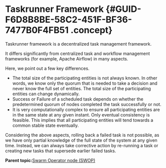 # Taskrunner Framework {#GUID-F6D8B8BE-58C2-451F-BF36-7477B0F4FB51 .concept}

Taskrunner framework is a decentralized task management framework.

It differs significantly from centralized task and workflow management frameworks \(for example, Apache Airflow\) in many aspects.

Here, we point out a few key differences.

-   The total size of the participating entities is not always known. In other words, we know only the quorum that is needed to take a decision and never know the full set of entities. The total size of the participating entities can change dynamically.
-   Success or Failure of a scheduled task depends on whether the predetermined quorum of nodes completed the task successfully or not.
-   It is very computationally complex to ensure all participating entities are in the same state at any given instant. Only eventual consistency is feasible. This implies that all participating entities will tend towards a common stable state eventually.

Considering the above aspects, rolling back a failed task is not possible, as we have only partial knowledge of the full state of the system at any given time. Instead, we can always take corrective action by re-running a task or creating new tasks that supersede earlier failed tasks.

**Parent topic:**[Swarm Operator node \(SWOP\)](GUID-5F7569ED-23C9-4091-A229-D7AF18E11A2E.md)

